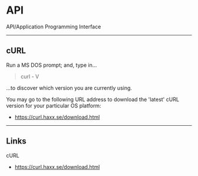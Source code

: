 # API
API/Application Programming Interface

-----

## cURL

Run a MS DOS prompt; and, type in...    

> curl - V

...to discover which version you are currently using.

You may go to the following URL address to download the 'latest' cURL version for your particular OS platform:    

* https://curl.haxx.se/download.html

-----

## Links

cURL   
* https://curl.haxx.se/download.html
